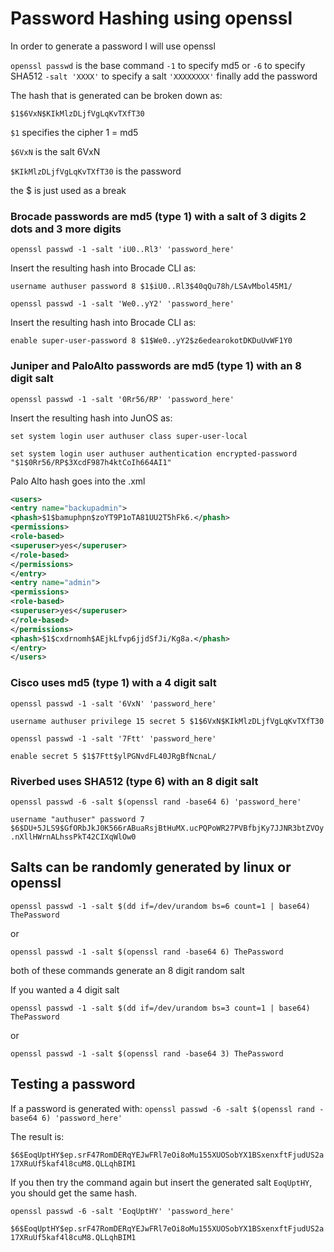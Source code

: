 # Password Hashing using openssl

In order to generate a password I will use openssl

`openssl passwd` is the base command `-1` to specify md5 or `-6` to specify SHA512 `-salt 'XXXX'` to specify a salt `'XXXXXXXX'`  finally add the password

The hash that is generated can be broken down as:

`$1$6VxN$KIkMlzDLjfVgLqKvTXfT30`

`$1` specifies the cipher 1 = md5

`$6VxN` is the salt 6VxN

`$KIkMlzDLjfVgLqKvTXfT30` is the password

the $ is just used as a break

### Brocade passwords are md5 (type 1) with a salt of 3 digits 2 dots and 3 more digits

`openssl passwd -1 -salt 'iU0..Rl3' 'password_here'`

Insert the resulting hash into Brocade CLI as:

`username authuser password 8 $1$iU0..Rl3$40qQu78h/LSAvMbol45M1/`

`openssl passwd -1 -salt 'We0..yY2' 'password_here'`

Insert the resulting hash into Brocade CLI as:

`enable super-user-password 8 $1$We0..yY2$z6edearokotDKDuUvWF1Y0`


### Juniper and PaloAlto passwords are md5 (type 1) with an 8 digit salt

`openssl passwd -1 -salt '0Rr56/RP' 'password_here'`

Insert the resulting hash into JunOS as:

`set system login user authuser class super-user-local`

`set system login user authuser authentication encrypted-password "$1$0Rr56/RP$3XcdF987h4ktCoIh664AI1"`

Palo Alto hash goes into the .xml
```xml
<users>
<entry name="backupadmin">
<phash>$1$bamuphpn$zoYT9P1oTA81UU2T5hFk6.</phash>
<permissions>
<role-based>
<superuser>yes</superuser>
</role-based>
</permissions>
</entry>
<entry name="admin">
<permissions>
<role-based>
<superuser>yes</superuser>
</role-based>
</permissions>
<phash>$1$cxdrnomh$AEjkLfvp6jjdSfJi/Kg8a.</phash>
</entry>
</users>
```

### Cisco uses md5 (type 1) with a 4 digit salt

`openssl passwd -1 -salt '6VxN' 'password_here'`

`username authuser privilege 15 secret 5 $1$6VxN$KIkMlzDLjfVgLqKvTXfT30`

`openssl passwd -1 -salt '7Ftt' 'password_here'`

`enable secret 5 $1$7Ftt$ylPGNvdFL40JRgBfNcnaL/`

### Riverbed uses SHA512 (type 6) with an 8 digit salt

`openssl passwd -6 -salt $(openssl rand -base64 6) 'password_here'`

`username "authuser" password 7 $6$DU+5JLS9$GfORbJkJ0K566rABuaRsjBtHuMX.ucPQPoWR27PVBfbjKy7JJNR3btZVOy.nXllHWrnALhssPkT42CIXqWlOw0`

## Salts can be randomly generated by linux or openssl

`openssl passwd -1 -salt $(dd if=/dev/urandom bs=6 count=1 | base64) ThePassword`

or

`openssl passwd -1 -salt $(openssl rand -base64 6) ThePassword`

both of these commands generate an 8 digit random salt

If you wanted a 4 digit salt

`openssl passwd -1 -salt $(dd if=/dev/urandom bs=3 count=1 | base64) ThePassword`

or

`openssl passwd -1 -salt $(openssl rand -base64 3) ThePassword`

## Testing a password

If a password is generated with: `openssl passwd -6 -salt $(openssl rand -base64 6) 'password_here'`

The result is:

`$6$EoqUptHY$ep.srF47RomDERqYEJwFRl7eOi8oMu155XUOSobYX1BSxenxftFjudUS2a17XRuUf5kaf4l8cuM8.QLLqhBIM1`

If you then try the command again but insert the generated salt `EoqUptHY`, you should get the same hash.

`openssl passwd -6 -salt 'EoqUptHY' 'password_here'`

`$6$EoqUptHY$ep.srF47RomDERqYEJwFRl7eOi8oMu155XUOSobYX1BSxenxftFjudUS2a17XRuUf5kaf4l8cuM8.QLLqhBIM1`